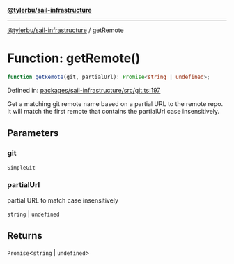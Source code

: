 [**@tylerbu/sail-infrastructure**](../README.md)

***

[@tylerbu/sail-infrastructure](../README.md) / getRemote

# Function: getRemote()

```ts
function getRemote(git, partialUrl): Promise<string | undefined>;
```

Defined in: [packages/sail-infrastructure/src/git.ts:197](https://github.com/microsoft/FluidFramework/blob/main/packages/sail-infrastructure/src/git.ts#L197)

Get a matching git remote name based on a partial URL to the remote repo. It will match the first remote that
contains the partialUrl case insensitively.

## Parameters

### git

`SimpleGit`

### partialUrl

partial URL to match case insensitively

`string` | `undefined`

## Returns

`Promise`\<`string` \| `undefined`\>
